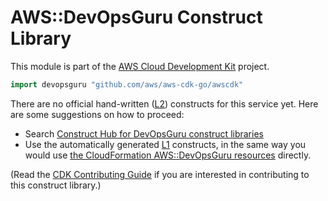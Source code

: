 # AWS::DevOpsGuru Construct Library

This module is part of the [AWS Cloud Development Kit](https://github.com/aws/aws-cdk) project.

```go
import devopsguru "github.com/aws/aws-cdk-go/awscdk"
```

<!--BEGIN CFNONLY DISCLAIMER-->

There are no official hand-written ([L2](https://docs.aws.amazon.com/cdk/latest/guide/constructs.html#constructs_lib)) constructs for this service yet. Here are some suggestions on how to proceed:

* Search [Construct Hub for DevOpsGuru construct libraries](https://constructs.dev/search?q=devopsguru)
* Use the automatically generated [L1](https://docs.aws.amazon.com/cdk/latest/guide/constructs.html#constructs_l1_using) constructs, in the same way you would use [the CloudFormation AWS::DevOpsGuru resources](https://docs.aws.amazon.com/AWSCloudFormation/latest/UserGuide/AWS_DevOpsGuru.html) directly.

(Read the [CDK Contributing Guide](https://github.com/aws/aws-cdk/blob/master/CONTRIBUTING.md) if you are interested in contributing to this construct library.)

<!--END CFNONLY DISCLAIMER-->
